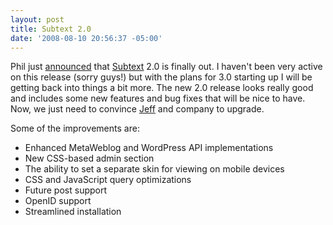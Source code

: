 ```yaml
---
layout: post
title: Subtext 2.0
date: '2008-08-10 20:56:37 -05:00'
---
```


Phil just [announced](http://haacked.com/archive/2008/08/10/subtext-2.0-released.aspx) that [Subtext](http://subtextproject.com/) 2.0 is finally out. I haven't been very active on this release (sorry guys!) but with the plans for 3.0 starting up I will be getting back into things a bit more. The new 2.0 release looks really good and includes some new features and bug fixes that will be nice to have. Now, we just need to convince [Jeff](http://geekswithblogs.net/jjulian/Default.aspx) and company to upgrade.

Some of the improvements are:

*   Enhanced MetaWeblog and WordPress API implementations
*   New CSS-based admin section
*   The ability to set a separate skin for viewing on mobile devices
*   CSS and JavaScript query optimizations
*   Future post support
*   OpenID support
*   Streamlined installation